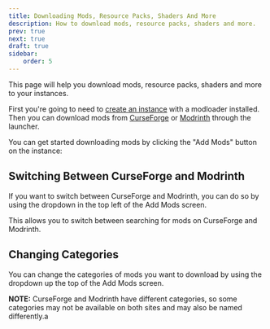 ```yaml
---
title: Downloading Mods, Resource Packs, Shaders And More
description: How to download mods, resource packs, shaders and more.
prev: true
next: true
draft: true
sidebar:
    order: 5
---
```


This page will help you download mods, resource packs, shaders and more to your instances.

First you're going to need to [create an instance](/getting-started/creating-an-instance) with a modloader installed.
Then you can download mods from [CurseForge](https://www.curseforge.com/) or [Modrinth](https://modrinth.com/) through
the launcher.

You can get started downloading mods by clicking the "Add Mods" button on the instance:

<!-- ![Add Mods To An Instance](@assets/getting-started/downloading-content/add-mods-to-an-instance.png) -->

## Switching Between CurseForge and Modrinth

If you want to switch between CurseForge and Modrinth, you can do so by using the dropdown in the top left of the Add
Mods screen.

<!-- ![Switching Between CurseForge and Modrinth](@assets/getting-started/downloading-content/switch-between-curseforge-and-modrinth.png) -->

This allows you to switch between searching for mods on CurseForge and Modrinth.

## Changing Categories

You can change the categories of mods you want to download by using the dropdown up the top of the Add Mods screen.

**NOTE:** CurseForge and Modrinth have different categories, so some categories may not be available on both sites and
may also be named differently.a